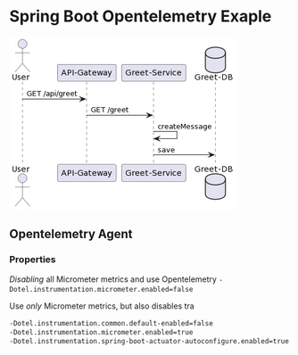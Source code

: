 # Spring Boot Opentelemetry Exaple

![Sequence-Diagram](docs/sequenz.png)

## Opentelemetry Agent

### Properties

*Disabling* all Micrometer metrics and use Opentelemetry
`-Dotel.instrumentation.micrometer.enabled=false`

Use *only* Micrometer metrics, but also disables tra
```
-Dotel.instrumentation.common.default-enabled=false
-Dotel.instrumentation.micrometer.enabled=true
-Dotel.instrumentation.spring-boot-actuator-autoconfigure.enabled=true
```
